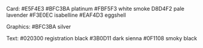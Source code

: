 Card:
#E5F4E3
#BFC3BA platinum 
#FBF5F3 white smoke
D8D4F2 pale lavender
#F3E0EC isabelline
#EAF4D3 eggshell

Graphics:
#BFC3BA	silver

Text:
#020300	registration black
#3B0D11 dark sienna 
#0F1108 smoky black